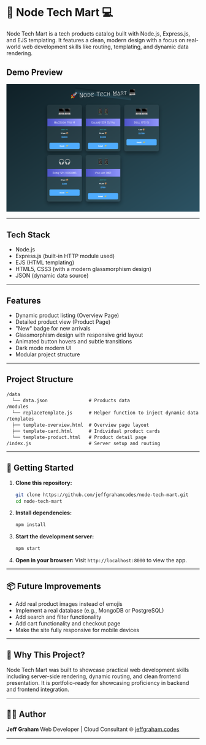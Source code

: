# 🚀 Node Tech Mart 💻

Node Tech Mart is a tech products catalog built with Node.js, Express.js, and EJS templating.
It features a clean, modern design with a focus on real-world web development skills like routing, templating, and dynamic data rendering.

## Demo Preview

![Node Tech Mart Screenshot](node-tech-mart.png)

---

## Tech Stack

- Node.js
- Express.js (built-in HTTP module used)
- EJS (HTML templating)
- HTML5, CSS3 (with a modern glassmorphism design)
- JSON (dynamic data source)

---

## Features

- Dynamic product listing (Overview Page)
- Detailed product view (Product Page)
- "New" badge for new arrivals
- Glassmorphism design with responsive grid layout
- Animated button hovers and subtle transitions
- Dark mode modern UI
- Modular project structure

---

## Project Structure

```
/data
  └── data.json               # Products data
/modules
  └── replaceTemplate.js      # Helper function to inject dynamic data
/templates
  ├── template-overview.html  # Overview page layout
  ├── template-card.html      # Individual product cards
  └── template-product.html   # Product detail page
/index.js                     # Server setup and routing
```

---

## 🚀 Getting Started

1. **Clone this repository:**

   ```bash
   git clone https://github.com/jeffgrahamcodes/node-tech-mart.git
   cd node-tech-mart
   ```

2. **Install dependencies:**

   ```bash
   npm install
   ```

3. **Start the development server:**

   ```bash
   npm start
   ```

4. **Open in your browser:**
   Visit `http://localhost:8000` to view the app.

---

## 📦 Future Improvements

- Add real product images instead of emojis
- Implement a real database (e.g., MongoDB or PostgreSQL)
- Add search and filter functionality
- Add cart functionality and checkout page
- Make the site fully responsive for mobile devices

---

## 🎯 Why This Project?

Node Tech Mart was built to showcase practical web development skills including server-side rendering, dynamic routing, and clean frontend presentation.
It is portfolio-ready for showcasing proficiency in backend and frontend integration.

---

## 🧑‍💻 Author

**Jeff Graham**
Web Developer | Cloud Consultant
🌐 [jeffgraham.codes](https://www.jeffgraham.codes)

---
